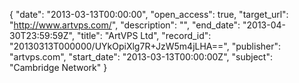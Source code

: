 {
  "date": "2013-03-13T00:00:00", 
  "open_access": true, 
  "target_url": "http://www.artvps.com/", 
  "description": "", 
  "end_date": "2013-04-30T23:59:59Z", 
  "title": "ArtVPS Ltd", 
  "record_id": "20130313T000000/UYkOpiXlg7R+JzW5m4jLHA==", 
  "publisher": "artvps.com", 
  "start_date": "2013-03-13T00:00:00Z", 
  "subject": "Cambridge Network"
}

